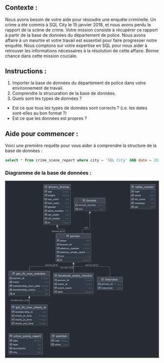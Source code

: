 # 



## Contexte : 
Nous avons besoin de votre aide pour résoudre une enquête criminelle. Un crime a été commis à SQL City le 15 janvier 2018, et nous avons perdu le rapport de la scène de crime. Votre mission consiste à récupérer ce rapport à partir de la base de données du département de police. Nous avons affaire à un meurtre et votre travail est essentiel pour faire progresser notre enquête. Nous comptons sur votre expertise en SQL pour nous aider à retrouver les informations nécessaires à la résolution de cette affaire. Bonne chance dans cette mission cruciale.

## Instructions :
1. Importer la base de données du département de police dans votre environnement de travail.
2. Comprendre la strucuration de la base de données.
3. Quels sont les types de données ? 
* Est ce que tous les types de données sont corrects ? (i.e. les dates sont-elles au bon format ?)
* Est ce que les données est propres ? 

## Aide pour commencer :
Voici une première requête pour vous aider à comprendre la structure de la base de données :
```sql
select * from crime_scene_report where city = 'SQL City' AND date = 20180115
```
### Diagramme de la base de données :

![ER](images/crime_scene_report.png)